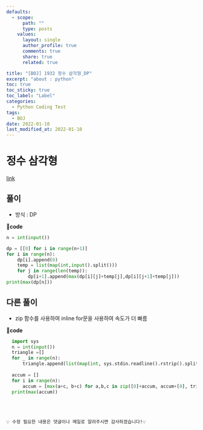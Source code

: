 ```yaml
---
defaults:
  - scope:
      path: ""
      type: posts
    values:
      layout: single
      author_profile: true
      comments: true
      share: true
      related: true

title: "[BOJ] 1932 정수 삼각형_DP"
excerpt: "about : python"
toc: true
toc_sticky: true
toc_label: "Label"
categories:
  - Python Coding Test
tags:
  - BOJ
date: 2022-01-10
last_modified_at: 2022-01-10
---
```


# 정수 삼각형

[link](https://www.acmicpc.net/problem/1932)

## 풀이

- 방식 : DP

**📰code**
```python
n = int(input())

dp = [[0] for i in range(n+1)]
for i in range(n):
    dp[i].append(0)
    temp = list(map(int,input().split()))
    for j in range(len(temp)):
        dp[i+1].append(max(dp[i][j]+temp[j],dp[i][j+1]+temp[j]))
print(max(dp[n]))
```

## 다른 풀이

- zip 함수를 사용하여 inline for문을 사용하여 속도가 더 빠름

**📰code**
```python
  import sys
  n = int(input())
  triangle =[]
  for _ in range(n):
      triangle.append(list(map(int, sys.stdin.readline().rstrip().split())))
                  
  accum = []
  for i in range(n):
      accum = [max(a+c, b+c) for a,b,c in zip([0]+accum, accum+[0], triangle[i])]
  print(max(accum))
```


<br><br>

```
💡 수정 필요한 내용은 댓글이나 메일로 알려주시면 감사하겠습니다!💡 
```
